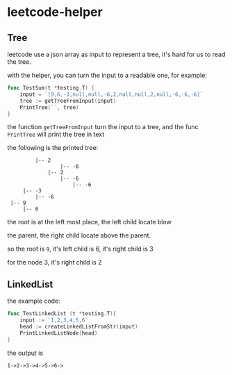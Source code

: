 # leetcode-helper

## Tree

leetcode use a json array as input to represent a tree,
it's hard for us to read the tree.

with the helper, you can turn the input to a readable one, for example:

```go
func TestSum(t *testing.T) {
	input = `[9,6,-3,null,null,-6,2,null,null,2,null,-6,-6,-6]`
	tree := getTreeFromInput(input)
	PrintTree(``, tree)
}
```

the function `getTreeFromInput` turn the input to a tree,
and the func `PrintTree` will print the tree in text

the following is the printed tree:

```
         |-- 2
                 |-- -6
             |-- 2
                 |-- -6
                     |-- -6
     |-- -3
         |-- -6
 |-- 9
     |-- 6
```

the root is at the left most place, the left child locate blow

the parent, the right child locate above the parent.

so the root is `9`, it's left child is 6, it's right child is 3

for the node 3, it's right child is 2


## LinkedList

the example code:

```go
func TestLinkedList (t *testing.T){
	input := `1,2,3,4,5,6`
	head := createLinkedListFromStr(input)
	PrintLinkedListNode(head)
}
```

the output is 
```
1->2->3->4->5->6->
```


